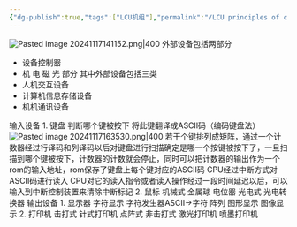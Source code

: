 ```yaml
---
{"dg-publish":true,"tags":["LCU机组"],"permalink":"/LCU principles of computer composition/外部设备/","dgPassFrontmatter":true,"noteIcon":"","created":"2024-11-17T14:08:32.981+08:00","updated":"2025-04-19T09:58:19.916+08:00"}
---
```



![Pasted image 20241117141152.png|400](/img/user/accessory/Pasted%20image%2020241117141152.png)
外部设备包括两部分
- 设备控制器
- 机 电 磁 光 部分
其中外部设备包括三类
- 人机交互设备
- 计算机信息存储设备
- 机机通讯设备

输入设备
	1. 键盘
		判断哪个键被按下
		将此键翻译成ASCII码（编码键盘法）
		![Pasted image 20241117163530.png|400](/img/user/accessory/Pasted%20image%2020241117163530.png)
		若干个键排列成矩阵，通过一个计数器经过行译码和列译码以后对键盘进行扫描确定是哪一个按键被按下了，一旦扫描到哪个键被按下，计数器的计数就会停止，同时可以把计数器的输出作为一个rom的输入地址，rom保存了键盘上每个键对应的ASCII码
		CPU经过中断方式对ASCII码进行读入
		CPU对它的读入指令或者读入操作经过一段时间延迟以后，可以输入到中断控制装置来清除中断标记
	2. 鼠标
		机械式   金属球 电位器
		光电式   光电转换器
输出设备
	1. 显示器
		字符显示  字符发生器ASCII->字符 阵列
		图形显示
		图像显示
	2. 打印机
		击打式 针式打印机  点阵式
		非击打式 激光打印机 喷墨打印机